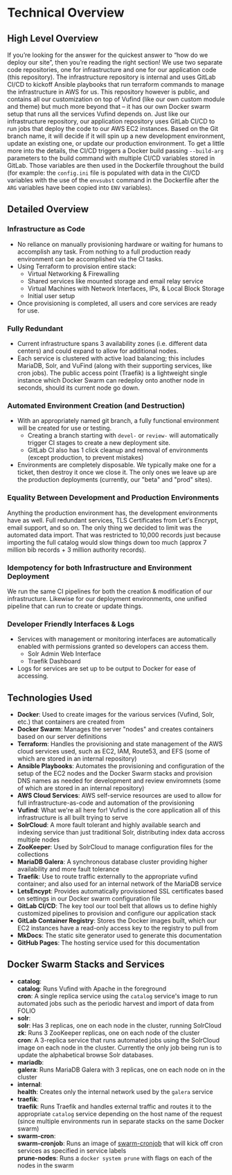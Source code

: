 # Technical Overview

## High Level Overview
If you’re looking for the answer for the quickest answer to “how do we deploy our site”, then you’re reading
the right section! We use two separate code repositories, one for infrastructure and one for our application
code (this repository). The infrastructure repository is internal and uses GitLab CI/CD to kickoff Ansible
playbooks that run terraform commands to manage the infrastructure in AWS for us. This repository however is
public, and contains all our customization on top of Vufind (like our own custom module and theme) but much
more beyond that – it has our own Docker swarm setup that runs all the services Vufind depends on. Just like our
infrastructure repository, our application repository uses GitLab CI/CD to run jobs that deploy the code to our
AWS EC2 instances. Based on the Git branch name, it will decide if it will spin up a new development environment,
update an existing one, or update our production environment. To get a little more into the details, the CI/CD triggers
a Docker build passing `--build-arg` parameters to the build command with multiple CI/CD variables stored in
GitLab. Those variables are then used in the Dockerfile throughout the build (for example: the `config.ini` file
is populated with data in the CI/CD variables with the use of the `envsubst` command in the Dockerfile after the
`ARG` variables have been copied into `ENV` variables).

## Detailed Overview
### Infrastructure as Code
* No reliance on manually provisioning hardware or waiting for humans to accomplish any task.
From nothing to a full production ready environment can be accomplished via the CI tasks.
* Using Terraform to provision entire stack:
    * Virtual Networking & Firewalling
    * Shared services like mounted storage and email relay service
    * Virtual Machines with Network Interfaces, IPs, & Local Block Storage
    * Initial user setup
* Once provisioning is completed, all users and core services are ready for use.

### Fully Redundant
* Current infrastructure spans 3 availability zones (i.e. different data centers)
and could expand to allow for additional nodes.
* Each service is clustered with active load balancing; this includes MariaDB, Solr,
and VuFind (along with their supporting services, like cron jobs). The public access point
(Traefik) is a lightweight single instance which Docker Swarm can redeploy onto another node
in seconds, should its current node go down.

### Automated Environment Creation (and Destruction)
* With an appropriately named git branch, a fully functional environment will be created for use or testing.
    * Creating a branch starting with `devel-` or `review-` will automatically trigger CI stages to
    create a new deployment site.
    * GitLab CI also has 1 click cleanup and removal of environments (except production, to prevent mistakes)
* Environments are completely disposable. We typically make one for a ticket, then destroy it once we
close it. The only ones we leave up are the production deployments (currently, our "beta" and "prod" sites).

### Equality Between Development and Production Environments
Anything the production environment has, the development environments have as well. Full redundant
services, TLS Certificates from Let's Encrypt, email support, and so on. The only thing we decided
to limit was the automated data import. That was restricted to 10,000 records just because
importing the full catalog would slow things down too much (approx 7 million bib records +
3 million authority records).

### Idempotency for both Infrastructure and Environment Deployment
We run the same CI pipelines for both the creation & modification of our infrastructure.
Likewise for our deployment environments, one unified pipeline that can run to create or update things.

### Developer Friendly Interfaces & Logs
* Services with management or monitoring interfaces are automatically enabled with
permissions granted so developers can access them.
    * Solr Admin Web Interface
    * Traefik Dashboard
* Logs for services are set up to be output to Docker for ease of accessing.

## Technologies Used  
* **Docker**: Used to create images for the various services (Vufind, Solr, etc.) that
containers are created from  
* **Docker Swarm**: Manages the server "nodes" and creates containers based on our
server definitions  
* **Terraform**: Handles the provisioning and state management of the AWS cloud services
used, such as EC2, IAM, Route53, and EFS (some of which are stored in an internal
repository)  
* **Ansible Playbooks**: Automates the provisioning and configuration of the setup of
the EC2 nodes and the Docker Swarm stacks and provision DNS names as needed for
development and review enviromnets (some of which are stored in an internal repository)  
* **AWS Cloud Services**: AWS self-service resources are used to allow for full
infrastructure-as-code and automation of the provisioning 
* **Vufind**: What we're all here for! Vufind is the core application all of this infrastructure
is all built trying to serve  
* **SolrCloud**: A more fault tolerant and highly available search and indexing service than
just traditional Solr, distributing index data accross multiple nodes  
* **ZooKeeper**: Used by SolrCloud to manage configuration files for the collections  
* **MariaDB Galera**:  A synchronous database cluster providing higher availability and more
fault tolerance  
* **Traefik**: Use to route traffic externally to the appropriate vufind container; and
also used for an internal network of the MariaDB service
* **LetsEncypt**: Provides automatically provissioned SSL certificates based on settings in
our Docker swarm configuration file  
* **GitLab CI/CD**:  The key tool our tool belt that allows us to define highly customized
pipelines to provision and configure our application stack  
* **GitLab Container Registry**: Stores the Docker images built, which our EC2 instances have
a read-only access key to the registry to pull from  
* **MkDocs**: The static site generator used to generate this documentation  
* **GitHub Pages**: The hosting service used for this documentation  

## Docker Swarm Stacks and Services
* **catalog**:  
    **catalog**: Runs Vufind with Apache in the foreground  
    **cron**: A single replica service using the `catalog` service's image to run automated jobs
    such as the periodic harvest and import of data from FOLIO  
* **solr**:  
    **solr**: Has 3 replicas, one on each node in the cluster, running SolrCloud  
    **zk**: Runs 3 ZooKeeper replicas, one on each node of the cluster  
    **cron**: A 3-replica service that runs automated jobs using the SolrCloud image on each node in the cluster.
    Currently the only job being run is to update the alphabetical browse Solr databases.  
* **mariadb**:  
    **galera**: Runs MariaDB Galera with 3 replicas, one on each node on in the cluster
* **internal**:  
    **health**: Creates only the internal network used by the `galera` service  
* **traefik**:  
    **traefik**:  Runs Traefik and handles external traffic and routes it to the appropriate `catalog` service
depending on the host name of the request (since multiple environments run in separate stacks on the same Docker
swarm)  
* **swarm-cron**:  
    **swarm-cronjob**: Runs an image of [swarm-cronjob](https://crazymax.dev/swarm-cronjob/) that will
    kick off cron services as specified in service labels  
    **prune-nodes**: Runs a `docker system prune` with flags on each of the nodes in the swarm  
